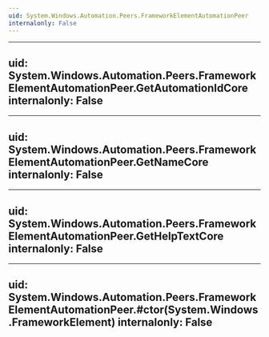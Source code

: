 ```yaml
---
uid: System.Windows.Automation.Peers.FrameworkElementAutomationPeer
internalonly: False
---
```


---
uid: System.Windows.Automation.Peers.FrameworkElementAutomationPeer.GetAutomationIdCore
internalonly: False
---

---
uid: System.Windows.Automation.Peers.FrameworkElementAutomationPeer.GetNameCore
internalonly: False
---

---
uid: System.Windows.Automation.Peers.FrameworkElementAutomationPeer.GetHelpTextCore
internalonly: False
---

---
uid: System.Windows.Automation.Peers.FrameworkElementAutomationPeer.#ctor(System.Windows.FrameworkElement)
internalonly: False
---
